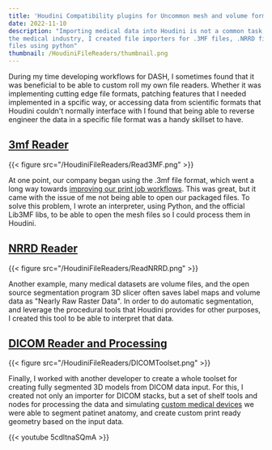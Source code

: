 ```yaml
---
title: 'Houdini Compatibility plugins for Uncommon mesh and volume formats'
date: 2022-11-10
description: "Importing medical data into Houdini is not a common task, over my time in 
the medical industry, I created file importers for .3MF files, .NRRD files, and .dcm 
files using python"
thumbnail: /HoudiniFileReaders/thumbnail.png
---
```


During my time developing workflows for DASH, I sometimes found that it was beneficial
to be able to custom roll my own file readers. Whether it was implementing cutting edge
file formats, patching features that I needed implemented in a spcific way, or accessing
 data from scientific formats that Houdini couldn't normally interface with I found that
 being able to reverse engineer the data in a specific file format was a handy skillset
to have.

## [3mf Reader](https://github.com/TresSims/HoudiniFileInterpreters)

{{< figure src="/HoudiniFileReaders/Read3MF.png" >}}

At one point, our company began using the .3mf file format, which went a long way
towards [improving our print job workflows](/software/standalone-3mf-packager). This was
 great, but it came with the issue of me not being able to open our packaged files. To
solve this problem, I wrote an interpreter, using Python, and the official Lib3MF libs,
to be able to open the mesh files so I could process them in Houdini.

## [NRRD Reader](https://github.com/TresSims/HoudiniFileInterpreters)

{{< figure src="/HoudiniFileReaders/ReadNRRD.png" >}}

Another example, many medical datasets are volume files, and the open source segmentation
program 3D slicer often saves label maps and volume data as "Nearly Raw Raster Data".
In order to do automatic segmentation, and leverage the procedural tools that Houdini
provides for other purposes, I created this tool to be able to interpret that data.

## [DICOM Reader and Processing](https://github.com/dash-orlando/Houdini-Medical-Toolset)

{{< figure src="/HoudiniFileReaders/DICOMToolset.png" >}}

Finally, I worked with another developer to create a whole toolset for creating fully
segmented 3D models from DICOM data input. For this, I created not only an importer for
DICOM stacks, but a set of shelf tools and nodes for processing the data and simulating
[custom medical devices](https://asmedigitalcollection.asme.org/BIOMED/proceedings/DMD2020/83549/V001T10A015/1085748)
 we were able to segment patinet anatomy, and create custom print ready geometry based
on the input data.

{{< youtube 5cdltnaSQmA >}}
